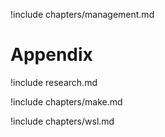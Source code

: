 
!include chapters/management.md

# Appendix 

!include research.md

!include chapters/make.md

!include chapters/wsl.md

